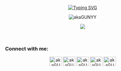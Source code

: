 <p align="center" >
  <a href="">
    <img src="https://readme-typing-svg.demolab.com?font=Fira+Code&duration=1&pause=1000000000&color=F75C7E&center=true&vCenter=true&width=435&lines=Mohammed-ali+Cherraoui" alt="Typing SVG" /></a>
  <p align="center"> <img src="https://komarev.com/ghpvc/?username=akaGUNYY&label=Profile%20views&color=0e75b6&style=flat" alt="akaGUNYY" /> </p>
</p>

<p align="center">
  <!-- Typing SVG by DenverCoder1 - https://github.com/DenverCoder1/readme-typing-svg -->
  <a href="https://github.com/akaGUNYY/readme-typing-svg">
    <img src="https://readme-typing-svg.demolab.com/?lines=Computer%20Geek;Always%20learning%20new%20things&font=Fira%20Code&center=true&width=440&height=45&color=f75c7e&vCenter=true&pause=1000&size=22" /></a>
</p>


<!-- Social badges section -->
<!-- Badges with custom icons - https://github.com/DenverCoder1/custom-icon-badges -->
<!-- View counter - https://github.com/DenverCoder1/Simple-View-Counter -->


<br/>
<h3 align="left">Connect with me:</h3>
<p align="center">
<a href="https://twitter.com/MoAli2024436" target="blank"><img align="center" src="https://raw.githubusercontent.com/rahuldkjain/github-profile-readme-generator/master/src/images/icons/Social/twitter.svg" alt="akaGUNYY" height="30" width="40" /></a>
<a href="https://www.linkedin.com/in/mohammed-ali-cherraoui-834533246/" target="blank"><img align="center" src="https://raw.githubusercontent.com/rahuldkjain/github-profile-readme-generator/master/src/images/icons/Social/linked-in-alt.svg" alt="akaGUNYY" height="30" width="40" /></a>
<a href="https://www.hackerrank.com/m_cherraoui3108" target="blank"><img align="center" src="https://raw.githubusercontent.com/rahuldkjain/github-profile-readme-generator/master/src/images/icons/Social/hackerrank.svg" alt="akaGUNYY" height="30" width="40" /></a>
<a href="https://leetcode.com/Mo24Ali/" target="blank"><img align="center" src="https://raw.githubusercontent.com/rahuldkjain/github-profile-readme-generator/master/src/images/icons/Social/leet-code.svg" alt="akaGUNYY" height="30" width="40" /></a>
<a href="https://stackoverflow.com/users/20365329/mo-ali" target="blank"><img align="center" src="https://raw.githubusercontent.com/rahuldkjain/github-profile-readme-generator/master/src/images/icons/Social/stack-overflow.svg" alt="akaGUNYY" height="30" width="40" /></a>
</p>

